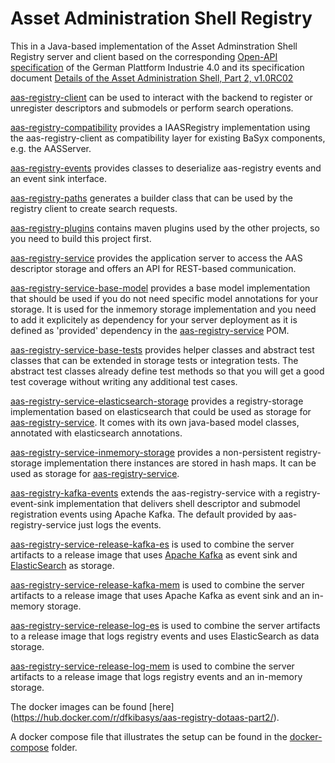# Asset Administration Shell Registry

This in a Java-based implementation of the Asset Adminstration Shell Registry server and client based on the corresponding [Open-API specification](https://api.swaggerhub.com/apis/Plattform_i40/Registry-and-Discovery/Final-Draft/swagger.yaml?resolved=true) of the German Plattform Industrie 4.0 and its specification document [Details of the Asset Administration Shell, Part 2, v1.0RC02](https://www.plattform-i40.de/IP/Redaktion/EN/Downloads/Publikation/Details_of_the_Asset_Administration_Shell_Part2_V1.html)

[aas-registry-client](aas-registry-client/README.md) can be used to interact with the backend to register or unregister descriptors and submodels or perform search operations.

[aas-registry-compatibility](aas-registry-compatibility/README.md) provides a IAASRegistry implementation using the aas-registry-client as compatibility layer for existing BaSyx components, e.g. the AASServer.

[aas-registry-events](aas-registry-events/README.md) provides classes to deserialize aas-registry events and an event sink interface.

[aas-registry-paths](aas-registry-paths/README.md) generates a builder class that can be used by the registry client to create search requests. 

[aas-registry-plugins](aas-registry-plugins/README.md) contains maven plugins used by the other projects, so you need to build this project first.

[aas-registry-service](aas-registry-service/README.md) provides the application server to access the AAS descriptor storage and offers an API for REST-based communication.

[aas-registry-service-base-model](aas-registry-service-bases-model/README.md) provides a base model implementation that should be used if you do not need specific model annotations for your storage. It is used for the inmemory storage implementation and you need to add it explicitely as dependency for your server deployment as it is defined as 'provided' dependency in the [aas-registry-service](aas-registry-service/README.md) POM.

[aas-registry-service-base-tests](aas-registry-service-base-tests/README.md) provides helper classes and abstract test classes that can be extended in storage tests or integration tests. The abstract test classes already define test methods so that you will get a good test coverage without writing any additional test cases.

[aas-registry-service-elasticsearch-storage](aas-registry-service-elasticsearch/README.md) provides a registry-storage implementation based on elasticsearch that could be used as storage for [aas-registry-service](aas-registry-service/README.md). It comes with its own java-based model classes, annotated with elasticsearch annotations.

[aas-registry-service-inmemory-storage](aas-registry-service-inmemmory-storage/README.md) provides a non-persistent registry-storage implementation there instances are stored in hash maps. It can be used as storage for [aas-registry-service](aas-registry-service/README.md).

[aas-registry-kafka-events](aas-registry-kafka-events/README.md) extends the aas-registry-service with a registry-event-sink implementation that delivers shell descriptor and submodel registration events using Apache Kafka. The default provided by aas-registry-service just logs the events.

[aas-registry-service-release-kafka-es](aas-registry-service-release-kafka-es/README.md) is used to combine the server artifacts to a release image that uses [Apache Kafka](https://kafka.apache.org/) as event sink and [ElasticSearch](https://www.elastic.co/de/elasticsearch/) as storage.

[aas-registry-service-release-kafka-mem](aas-registry-service-release-kafka-mem/README.md) is used to combine the server artifacts to a release image that uses Apache Kafka as event sink and an in-memory storage.

[aas-registry-service-release-log-es](aas-registry-service-release-log-es/README.md) is used to combine the server artifacts to a release image that logs registry events and uses ElasticSearch as data storage.

[aas-registry-service-release-log-mem](aas-registry-service-release-log-es/README.md) is used to combine the server artifacts to a release image that logs registry events and an in-memory storage.

The docker images can be found [here] (https://hub.docker.com/r/dfkibasys/aas-registry-dotaas-part2/).

A docker compose file that illustrates the setup can be found in the [docker-compose](docker-compose/docker-compose.yml) folder.
